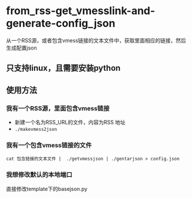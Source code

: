 # from_rss-get_vmesslink-and-generate-config_json
从一个RSS源，或者包含vmess链接的文本文件中，获取里面相应的链接，然后生成配置json

## 只支持linux，且需要安装python
## 使用方法
### 我有一个RSS源，里面包含vmess链接
- 新建一个名为RSS_URL的文件，内容为RSS 地址
- `./makevmess2json`
### 我有一个包含vmess链接的文件
`cat 包含链接的文本文件 |  ./getvmessjson | ./gentarjson > config.json`
### 我想修改默认的本地端口
直接修改template下的basejson.py
